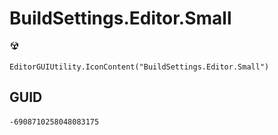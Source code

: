 # BuildSettings.Editor.Small
![](/img/BuildSettings.Editor.Small.png)

``` CSharp
EditorGUIUtility.IconContent("BuildSettings.Editor.Small")
```
## GUID
```
-6908710258048083175
```
